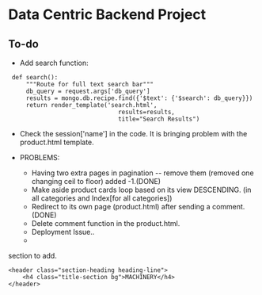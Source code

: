 # Data Centric Backend Project

## To-do



- Add search function:

```  @app.route('/search')  
 def search():
     """Route for full text search bar"""
     db_query = request.args['db_query']
     results = mongo.db.recipe.find({'$text': {'$search': db_query}})
     return render_template('search.html',
                               results=results,
                               title="Search Results")
```

- Check the session['name'] in the code. It is bringing problem with the product.html template.

- PROBLEMS:
  - Having two extra pages in pagination -- remove them (removed one changing ceil to floor) added -1.(DONE)
  - Make aside product cards loop based on its view DESCENDING. (in all categories and Index[for all categories])
  - Redirect to its own page (product.html) after sending a comment.(DONE)
  - Delete comment function in the product.html.
  - Deployment Issue..
  - 

section to add.

```
<header class="section-heading heading-line">
	<h4 class="title-section bg">MACHINERY</h4>
</header>
```